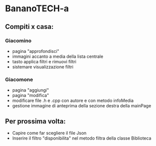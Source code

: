 # BananoTECH-a
## Compiti x casa:
### Giacomino
- pagina "approfondisci"
- immagini accanto a media della lista centrale
- tasto applica filtri e rimuovi filtri
- sistemare visualizzazione filtri

### Giacomone
- pagina "aggiungi"
- pagina "modifica"
- modificare file .h e .cpp con autore e con metodo infoMedia
- gestione immagine di anteprima della sezione destra della mainPage

## Per prossima volta:
- Capire come far scegliere il file Json
- Inserire il filtro "disponibilita" nel metodo filtra della classe Biblioteca

